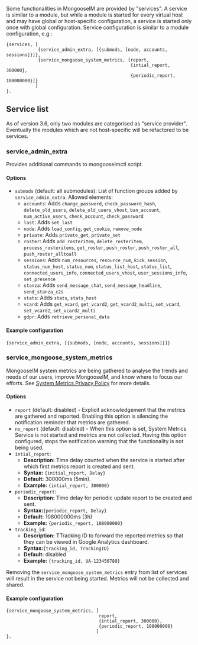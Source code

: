 Some functionalities in MongooseIM are provided by "services".
A service is similar to a module, but while a module is started for every virtual host and may have global or host-specific configuration, a service is started only once with global configuration.
Service configuration is similar to a module configuration, e.g.:
```
{services, [
            {service_admin_extra, [{submods, [node, accounts, sessions]}]},
            {service_mongoose_system_metrics, [report,
                                               {intial_report, 300000},
                                               {periodic_report, 108000000}]}
           ]
}.
```


## Service list

As of version 3.6, only two modules are categorised as "service provider".
Eventually the modules which are not host-specific will be refactored to be services.

### service_admin_extra

Provides additional commands to mongooseimctl script.

#### Options
* `submods` (default: all submodules): List of function groups added by `service_admin_extra`. Allowed elements:
    * `accounts`: Adds `change_password`, `check_password_hash`, `delete_old_users`, `delete_old_users_vhost`, `ban_account`, `num_active_users`, `check_account`, `check_password`
    * `last`: Adds `set_last`
    * `node`: Adds `load_config`, `get_cookie`, `remove_node`
    * `private`: Adds `private_get`, `private_set`
    * `roster`: Adds `add_rosteritem`, `delete_rosteritem`, `process_rosteritems`, `get_roster`, `push_roster`, `push_roster_all`, `push_roster_alltoall`
    * `sessions`: Adds `num_resources`, `resource_num`, `kick_session`, `status_num_host`, `status_num`, `status_list_host`, `status_list`, `connected_users_info`, `connected_users_vhost`, `user_sessions_info`, `set_presence`
    * `stanza`: Adds `send_message_chat`, `send_message_headline`, `send_stanza_c2s`
    * `stats`: Adds `stats`, `stats_host`
    * `vcard`: Adds `get_vcard`, `get_vcard2`, `get_vcard2_multi`, `set_vcard`, `set_vcard2`, `set_vcard2_multi`
    * `gdpr`: Adds `retrieve_personal_data`

#### Example configuration
` {service_admin_extra, [{submods, [node, accounts, sessions]}]} `

### service_mongoose_system_metrics

MongooseIM system metrics are being gathered to analyse the trends and needs of our users, improve MongooseIM, and know where to focus our efforts.
See [System Metrics Privacy Policy](System-Metrics-Privacy-Policy.md) for more details.

#### Options
* `report` (default: disabled) - Explicit acknowledgement that the metrics are gathered and reported. Enabling this option is silencing the notification reminder that metrics are gathered.
* `no_report` (default: disabled) - When this option is set, System Metrics Service is not started and metrics are not collected. Having this option configured, stops the notification warning that the functionality is not being used.
* `intial_report`:
    * **Description:** Time delay counted when the service is started after which first metrics report is created and sent.
    * **Syntax:** `{initial_report, Delay}`
    * **Default:** 300000ms (5min).
    * **Example:** `{intial_report, 300000}`
* `periodic_report`:
    * **Description:** Time delay for periodic update report to be created and sent.
    * **Syntax:**`{periodic_report, Delay}`
    * **Default:** 108000000ms (3h)
    * **Example:** `{periodic_report, 108000000}`
* `tracking_id`:
    * **Description:** TTracking ID to forward the reported metrics so that they can be viewed in Google Analytics dashboard.
    * **Syntax:**`{tracking_id, TrackingID}`
    * **Default:** disabled
    * **Example:** `{tracking_id, UA-123456789}`

Removing the `service_mongoose_system_metrics` entry from list of services will result in the service not being started. Metrics will not be collected and shared.

#### Example configuration
```
{service_mongoose_system_metrics, [
                                   report,
                                   {intial_report, 300000},
                                   {periodic_report, 108000000}
                                  ]
}.
```